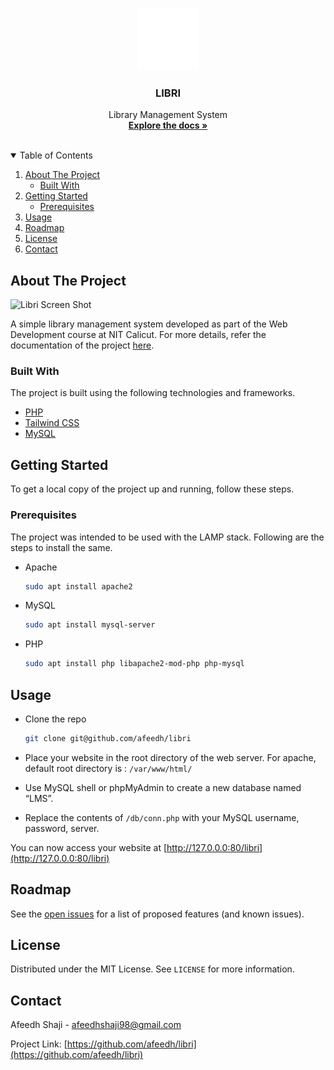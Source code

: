 
<p align="center">
  <a href="https://github.com/othneildrew/Best-README-Template">
    <img src="./static/svg/libri_outline_animated.svg" alt="Logo" width="100" height="100">
  </a>

  <h3 align="center">LIBRI</h3>

  <p align="center">
    Library Management System
    <br />
    <a href="https://github.com/afeedh/libri/docs"><strong>Explore the docs »</strong></a>
    <br />
    <br />
  </p>
</p>



<!-- TABLE OF CONTENTS -->
<details open="open">
  <summary>Table of Contents</summary>
  <ol>
    <li>
      <a href="#about-the-project">About The Project</a>
      <ul>
        <li><a href="#built-with">Built With</a></li>
      </ul>
    </li>
    <li>
      <a href="#getting-started">Getting Started</a>
      <ul>
        <li><a href="#prerequisites">Prerequisites</a></li>
      </ul>
    </li>
    <li><a href="#installation">Usage</a></li>
    <li><a href="#roadmap">Roadmap</a></li>
    <li><a href="#license">License</a></li>
    <li><a href="#contact">Contact</a></li>
  </ol>
</details>



<!-- ABOUT THE PROJECT -->
## About The Project

![Libri Screen Shot][product-screenshot]

A simple library management system developed as part of the Web Development course at NIT Calicut. For more details, refer the documentation of the project [here](https://github.com/afeedh/libri/doc/).

### Built With

The project is built using the following technologies and frameworks.

* [PHP](https://www.php.net/manual/en/)
* [Tailwind CSS](https://tailwindcss.com/docs)
* [MySQL](https://dev.mysql.com/doc/)


<!-- GETTING STARTED -->
## Getting Started

To get a local copy of the project up and running, follow these steps.

### Prerequisites

The project was intended to be used with the LAMP stack. Following are the steps to install the same.
* Apache
  ```sh
  sudo apt install apache2
  ```
* MySQL
  ```sh
  sudo apt install mysql-server
  ```
* PHP
  ```sh
  sudo apt install php libapache2-mod-php php-mysql
  ```



## Usage

* Clone the repo
   ```sh
   git clone git@github.com/afeedh/libri
   ```
* Place your website in the root directory of the web server. For apache, default root directory is : `/var/www/html/`

* Use MySQL shell or phpMyAdmin to create a new database named “LMS”.

* Replace the contents of `/db/conn.php` with your MySQL username, password, server.

You can now access your website at [http://127.0.0.0:80/libri](http://127.0.0.0:80/libri)



<!-- ROADMAP -->
## Roadmap

See the [open issues](https://github.com/afeedh/libri/issues) for a list of proposed features (and known issues).


<!-- LICENSE -->
## License

Distributed under the MIT License. See `LICENSE` for more information.


<!-- CONTACT -->
## Contact

Afeedh Shaji - afeedhshaji98@gmail.com

Project Link: [https://github.com/afeedh/libri](https://github.com/afeedh/libri)

[product-screenshot]:https://cdn.glitch.com/36e1bf5d-46aa-4bf1-ac11-131e5426a4d5%2Flogin_libri.png?v=1606148990897